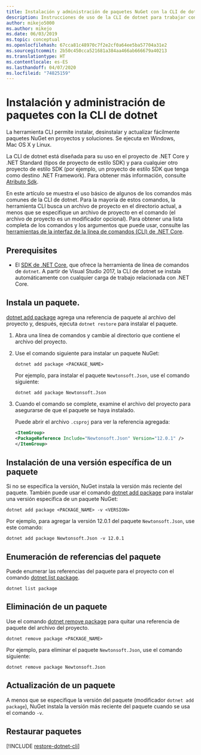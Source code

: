 ```yaml
---
title: Instalación y administración de paquetes NuGet con la CLI de dotnet
description: Instrucciones de uso de la CLI de dotnet para trabajar con paquetes NuGet.
author: mikejo5000
ms.author: mikejo
ms.date: 06/03/2019
ms.topic: conceptual
ms.openlocfilehash: 67cca81c48970c7f2e2cf0a64ee5ba57704a31e2
ms.sourcegitcommit: 2b50c450cca521681a384aa466ab666679a40213
ms.translationtype: HT
ms.contentlocale: es-ES
ms.lasthandoff: 04/07/2020
ms.locfileid: "74825159"
---
```

# <a name="install-and-manage-packages-using-the-dotnet-cli"></a>Instalación y administración de paquetes con la CLI de dotnet

La herramienta CLI permite instalar, desinstalar y actualizar fácilmente paquetes NuGet en proyectos y soluciones. Se ejecuta en Windows, Mac OS X y Linux.

La CLI de dotnet está diseñada para su uso en el proyecto de .NET Core y .NET Standard (tipos de proyecto de estilo SDK) y para cualquier otro proyecto de estilo SDK (por ejemplo, un proyecto de estilo SDK que tenga como destino .NET Framework). Para obtener más información, consulte [Atributo Sdk](/dotnet/core/tools/csproj#additions).

En este artículo se muestra el uso básico de algunos de los comandos más comunes de la CLI de dotnet. Para la mayoría de estos comandos, la herramienta CLI busca un archivo de proyecto en el directorio actual, a menos que se especifique un archivo de proyecto en el comando (el archivo de proyecto es un modificador opcional). Para obtener una lista completa de los comandos y los argumentos que puede usar, consulte las [herramientas de la interfaz de la línea de comandos (CLI) de .NET Core](../reference/dotnet-commands.md).

## <a name="prerequisites"></a>Prerequisites

- El [SDK de .NET Core](https://www.microsoft.com/net/download/), que ofrece la herramienta de línea de comandos de `dotnet`. A partir de Visual Studio 2017, la CLI de dotnet se instala automáticamente con cualquier carga de trabajo relacionada con .NET Core.

## <a name="install-a-package"></a>Instala un paquete.

[dotnet add package](/dotnet/core/tools/dotnet-add-package?tabs=netcore2x) agrega una referencia de paquete al archivo del proyecto y, después, ejecuta `dotnet restore` para instalar el paquete.

1. Abra una línea de comandos y cambie al directorio que contiene el archivo del proyecto.

2. Use el comando siguiente para instalar un paquete NuGet:

    ```dotnetcli
    dotnet add package <PACKAGE_NAME>
    ```

    Por ejemplo, para instalar el paquete `Newtonsoft.Json`, use el comando siguiente:

    ```dotnetcli
    dotnet add package Newtonsoft.Json
    ```

3. Cuando el comando se complete, examine el archivo del proyecto para asegurarse de que el paquete se haya instalado.

   Puede abrir el archivo `.csproj` para ver la referencia agregada:

    ```xml
   <ItemGroup>
    <PackageReference Include="Newtonsoft.Json" Version="12.0.1" />
   </ItemGroup>
    ```

## <a name="install-a-specific-version-of-a-package"></a>Instalación de una versión específica de un paquete

Si no se especifica la versión, NuGet instala la versión más reciente del paquete. También puede usar el comando [dotnet add package](/dotnet/core/tools/dotnet-add-package?tabs=netcore2x) para instalar una versión específica de un paquete NuGet:

```dotnetcli
dotnet add package <PACKAGE_NAME> -v <VERSION>
```

Por ejemplo, para agregar la versión 12.0.1 del paquete `Newtonsoft.Json`, use este comando:

```dotnetcli
dotnet add package Newtonsoft.Json -v 12.0.1
```

## <a name="list-package-references"></a>Enumeración de referencias del paquete

Puede enumerar las referencias del paquete para el proyecto con el comando [dotnet list package](/dotnet/core/tools/dotnet-list-package?tabs=netcore2x).

```dotnetcli
dotnet list package
```

## <a name="remove-a-package"></a>Eliminación de un paquete

Use el comando [dotnet remove package](/dotnet/core/tools/dotnet-remove-package?tabs=netcore2x) para quitar una referencia de paquete del archivo del proyecto.

```dotnetcli
dotnet remove package <PACKAGE_NAME>
```

Por ejemplo, para eliminar el paquete `Newtonsoft.Json`, use el comando siguiente:

```dotnetcli
dotnet remove package Newtonsoft.Json
```

## <a name="update-a-package"></a>Actualización de un paquete

A menos que se especifique la versión del paquete (modificador `dotnet add package`), NuGet instala la versión más reciente del paquete cuando se usa el comando `-v`.

## <a name="restore-packages"></a>Restaurar paquetes

[!INCLUDE [restore-dotnet-cli](includes/restore-dotnet-cli.md)]
